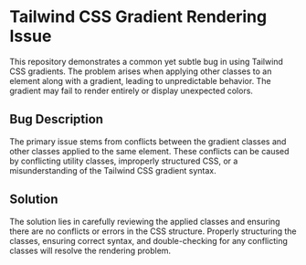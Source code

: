 # Tailwind CSS Gradient Rendering Issue

This repository demonstrates a common yet subtle bug in using Tailwind CSS gradients. The problem arises when applying other classes to an element along with a gradient, leading to unpredictable behavior. The gradient may fail to render entirely or display unexpected colors.

## Bug Description

The primary issue stems from conflicts between the gradient classes and other classes applied to the same element. These conflicts can be caused by conflicting utility classes, improperly structured CSS, or a misunderstanding of the Tailwind CSS gradient syntax.

## Solution

The solution lies in carefully reviewing the applied classes and ensuring there are no conflicts or errors in the CSS structure.   Properly structuring the classes, ensuring correct syntax, and double-checking for any conflicting classes will resolve the rendering problem.